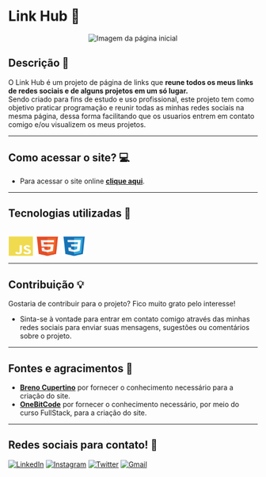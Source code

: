 # Link Hub :link:

<p align="center">
  <img src="" alt="Imagem da página inicial">
</p>


## Descrição :page_with_curl:
O Link Hub é um projeto de página de links que **reune todos os meus links de redes sociais e de alguns projetos em um só lugar.**
<br> 
Sendo criado para fins de estudo e uso profissional, este projeto tem como objetivo praticar programação e reunir todas as minhas redes sociais na mesma página, dessa forma facilitando que os usuarios entrem em contato comigo e/ou visualizem os meus projetos.

***

## Como acessar o site? :computer:
- Para acessar o site online **[clique aqui](https://gui-bus.github.io/link-hub/)**.

***

## Tecnologias utilizadas :dart:
<div style="display: inline_block"><br>
  <img align="center" alt="Js" height="40" width="50" src="https://raw.githubusercontent.com/devicons/devicon/master/icons/javascript/javascript-plain.svg">
  <img align="center" alt="HTML" height="40" width="50" src="https://raw.githubusercontent.com/devicons/devicon/master/icons/html5/html5-original.svg">
  <img align="center" alt="CSS" height="40" width="50" src="https://raw.githubusercontent.com/devicons/devicon/master/icons/css3/css3-original.svg">
</div>

***

## Contribuição :bulb:
Gostaria de contribuir para o projeto? Fico muito grato pelo interesse!
- Sinta-se à vontade para entrar em contato comigo através das minhas redes sociais para enviar suas mensagens, sugestões ou comentários sobre o projeto.

***

## Fontes e agracimentos :handshake:
- **[Breno Cupertino](https://github.com/brenocuper)** por fornecer o conhecimento necessário para a criação do site. 
- **[OneBitCode](https://onebitcode.com/lp/)** por fornecer o conhecimento necessário, por meio do curso FullStack, para a criação do site.

***

## Redes sociais para contato! :speech_balloon:
[![LinkedIn](https://img.icons8.com/color/48/000000/linkedin.png)](https://www.linkedin.com/in/gui-bus/)
[![Instagram](https://img.icons8.com/fluency/48/000000/instagram-new.png)](https://www.instagram.com/guibus_dev/)
[![Twitter](https://img.icons8.com/color/48/000000/twitter--v1.png)](https://twitter.com/guibus_dev/)
[![Gmail](https://img.icons8.com/fluency/48/000000/gmail.png)](mailto:guibus.dev@gmail.com)

